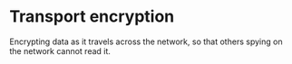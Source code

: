 [Title]: # (Transport encryption)
[Difficulty]: # (Beginner)
[Order]: # (124)

# Transport encryption

Encrypting data as it travels across the network, so that others spying on the network cannot read it.